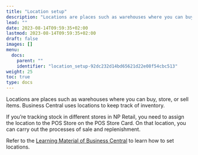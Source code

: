 ```yaml
---
title: "Location setup"
description: "Locations are places such as warehouses where you can buy, store, or sell items. Business Central uses locations to keep track of inventory."
lead: ""
date: 2023-08-14T09:59:35+02:00
lastmod: 2023-08-14T09:59:35+02:00
draft: false
images: []
menu:
  docs:
    parent: ""
    identifier: "location_setup-92dc232d14bd65621d22e08f54cbc513"
weight: 25
toc: true
type: docs
---
```


Locations are places such as warehouses where you can buy, store, or sell items. Business Central uses locations to keep track of inventory.  

If you’re tracking stock in different stores in NP Retail, you need to assign the location to the POS Store on the POS Store Card. On that location, you can carry out the processes of sale and replenishment.  

Refer to the [Learning Material of Business Central](https://learn.microsoft.com/en-us/dynamics365/business-central/inventory-how-setup-locations) to learn how to set locations. 